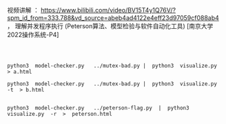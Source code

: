 


视频讲解 ： https://www.bilibili.com/video/BV15T4y1Q76V/?spm_id_from=333.788&vd_source=abeb4ad4122e4eff23d97059cf088ab4 ， 
理解并发程序执行 (Peterson算法、模型检验与软件自动化工具) [南京大学2022操作系统-P4]


~~~



python3  model-checker.py   ../mutex-bad.py |  python3  visualize.py  > a.html

python3  model-checker.py   ../mutex-bad.py |  python3  visualize.py  -t  > b.html


python3  model-checker.py   ../peterson-flag.py  |  python3 visualize.py  -r  >  peterson.html

~~~
